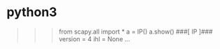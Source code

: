 # python3
>>> from scapy.all import *
>>> a = IP()
>>> a.show()
###[ IP ]###
version = 4
ihl = None
...

